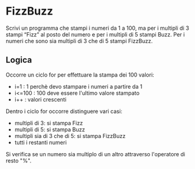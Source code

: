

# FizzBuzz

Scrivi un programma che stampi i numeri da 1 a 100,
ma per i multipli di 3 stampi “Fizz” al posto del numero e per i multipli di 5 stampi Buzz.
Per i numeri che sono sia multipli di 3 che di 5 stampi FizzBuzz.









## Logica

Occorre un ciclo for per effettuare la stampa dei 100 valori:

- i=1    : 1 perchè devo stampare i numeri a partire da 1
- i<=100 : 100 deve essere l'ultimo valore stampato
- i++    : valori crescenti


Dentro i ciclo for occorre distinguere vari casi:

- multipli di 3: si stampa Fizz
- multipli di 5: si stampa Buzz
- multipli sia di 3 che di 5: si stampa FizzBuzz
- tutti i restanti numeri

Si verifica se un numero sia multiplo di un altro attraverso l'operatore di resto "%".
